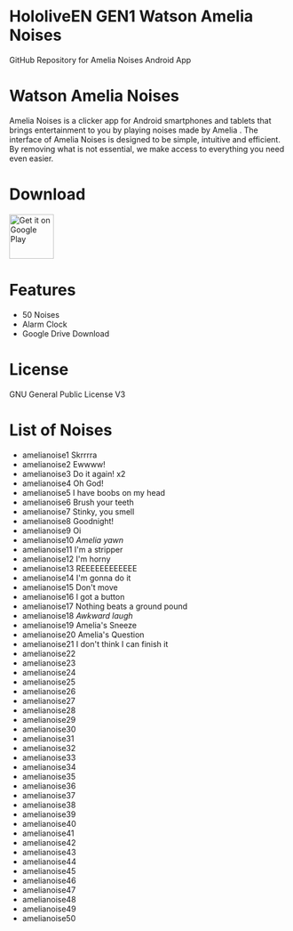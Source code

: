 # HololiveEN GEN1 Watson Amelia Noises
 GitHub Repository for Amelia Noises Android App

# Watson Amelia Noises
Amelia Noises is a clicker app for Android smartphones and tablets that brings entertainment to you by playing noises made by Amelia .
The interface of Amelia Noises is designed to be simple, intuitive and efficient. By removing what is not essential, we make access to everything you need even easier.

# Download
[<img src="https://play.google.com/intl/en_us/badges/images/generic/en_badge_web_generic.png"
alt="Get it on Google Play"
height="80">](https://play.google.com/store/apps/details?id=com.yuzumin.amelianoises)

# Features
* 50 Noises
* Alarm Clock
* Google Drive Download

# License
GNU General Public License V3

# List of Noises
* amelianoise1  Skrrrra
* amelianoise2  Ewwww!
* amelianoise3  Do it again! x2
* amelianoise4  Oh God!
* amelianoise5  I have boobs on my head
* amelianoise6  Brush your teeth
* amelianoise7  Stinky, you smell
* amelianoise8  Goodnight!
* amelianoise9  Oi
* amelianoise10 *Amelia yawn*
* amelianoise11 I'm a stripper
* amelianoise12 I'm horny
* amelianoise13 REEEEEEEEEEEE
* amelianoise14 I'm gonna do it
* amelianoise15 Don't move
* amelianoise16 I got a button
* amelianoise17 Nothing beats a ground pound
* amelianoise18 *Awkward laugh*
* amelianoise19 Amelia's Sneeze
* amelianoise20 Amelia's Question
* amelianoise21 I don't think I can finish it
* amelianoise22
* amelianoise23
* amelianoise24
* amelianoise25
* amelianoise26
* amelianoise27
* amelianoise28
* amelianoise29
* amelianoise30
* amelianoise31
* amelianoise32
* amelianoise33
* amelianoise34
* amelianoise35
* amelianoise36
* amelianoise37
* amelianoise38
* amelianoise39
* amelianoise40
* amelianoise41
* amelianoise42
* amelianoise43
* amelianoise44
* amelianoise45
* amelianoise46
* amelianoise47
* amelianoise48
* amelianoise49
* amelianoise50
